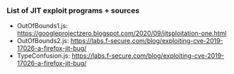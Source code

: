 ### List of JIT exploit programs + sources

- OutOfBounds1.js: https://googleprojectzero.blogspot.com/2020/09/jitsploitation-one.html
- OutOfBounds2.js: https://labs.f-secure.com/blog/exploiting-cve-2019-17026-a-firefox-jit-bug/
- TypeConfusion.js: https://labs.f-secure.com/blog/exploiting-cve-2019-17026-a-firefox-jit-bug/
